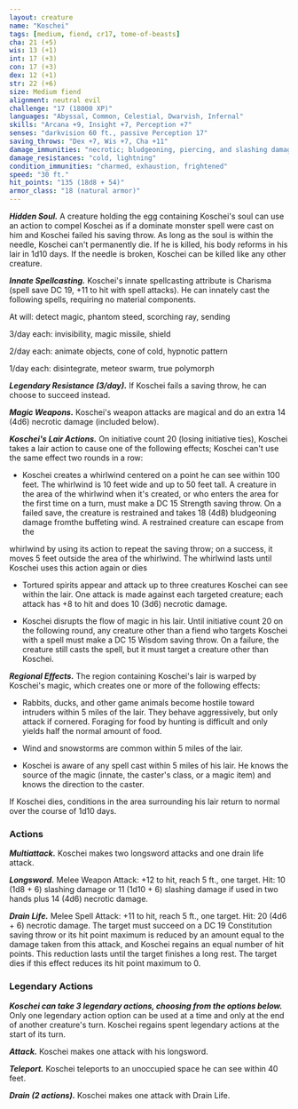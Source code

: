 ```yaml
---
layout: creature
name: "Koschei"
tags: [medium, fiend, cr17, tome-of-beasts]
cha: 21 (+5)
wis: 13 (+1)
int: 17 (+3)
con: 17 (+3)
dex: 12 (+1)
str: 22 (+6)
size: Medium fiend
alignment: neutral evil
challenge: "17 (18000 XP)"
languages: "Abyssal, Common, Celestial, Dwarvish, Infernal"
skills: "Arcana +9, Insight +7, Perception +7"
senses: "darkvision 60 ft., passive Perception 17"
saving_throws: "Dex +7, Wis +7, Cha +11"
damage_immunities: "necrotic; bludgeoning, piercing, and slashing damage from nonmagical weapons"
damage_resistances: "cold, lightning"
condition_immunities: "charmed, exhaustion, frightened"
speed: "30 ft."
hit_points: "135 (18d8 + 54)"
armor_class: "18 (natural armor)"
---
```


***Hidden Soul.*** A creature holding the egg containing Koschei's soul can use an action to compel Koschei as if a dominate monster spell were cast on him and Koschei failed his saving throw. As long as the soul is within the needle, Koschei can't permanently die. If he is killed, his body reforms in his lair in 1d10 days. If the needle is broken, Koschei can be killed like any other creature.

***Innate Spellcasting.*** Koschei's innate spellcasting attribute is Charisma (spell save DC 19, +11 to hit with spell attacks). He can innately cast the following spells, requiring no material components.

At will: detect magic, phantom steed, scorching ray, sending

3/day each: invisibility, magic missile, shield

2/day each: animate objects, cone of cold, hypnotic pattern

1/day each: disintegrate, meteor swarm, true polymorph

***Legendary Resistance (3/day).*** If Koschei fails a saving throw, he can choose to succeed instead.

***Magic Weapons.*** Koschei's weapon attacks are magical and do an extra 14 (4d6) necrotic damage (included below).

***Koschei's Lair Actions.*** On initiative count 20 (losing initiative ties), Koschei takes a lair action to cause one of the following effects; Koschei can't use the same effect two rounds in a row:

- Koschei creates a whirlwind centered on a point he can see within 100 feet. The whirlwind is 10 feet wide and up to 50 feet tall. A creature in the area of the whirlwind when it's created, or who enters the area for the first time on a turn, must make a DC 15 Strength saving throw. On a failed save, the creature is restrained and takes 18 (4d8) bludgeoning damage fromthe buffeting wind. A restrained creature can escape from the
whirlwind by using its action to repeat the saving throw; on a success, it moves 5 feet outside the area of the whirlwind. The whirlwind lasts until Koschei uses this action again or dies

- Tortured spirits appear and attack up to three creatures Koschei can see within the lair. One attack is made against each targeted creature; each attack has +8 to hit and does 10 (3d6) necrotic damage.

- Koschei disrupts the flow of magic in his lair. Until initiative count 20 on the following round, any creature other than a fiend who targets Koschei with a spell must make a DC 15 Wisdom saving throw. On a failure, the creature still casts the spell, but it must target a creature other than Koschei.

***Regional Effects.*** The region containing Koschei's lair is warped by Koschei's magic, which creates one or more of the following effects:

- Rabbits, ducks, and other game animals become hostile toward intruders within 5 miles of the lair. They behave aggressively, but only attack if cornered. Foraging for food by hunting is difficult and only yields half the normal amount of food.

- Wind and snowstorms are common within 5 miles of the lair.

- Koschei is aware of any spell cast within 5 miles of his lair. He knows the source of the magic (innate, the caster's class, or a magic item) and knows the direction to the caster.

If Koschei dies, conditions in the area surrounding his lair return to normal over the course of 1d10 days.

### Actions

***Multiattack.*** Koschei makes two longsword attacks and one drain life attack.

***Longsword.*** Melee Weapon Attack: +12 to hit, reach 5 ft., one target. Hit: 10 (1d8 + 6) slashing damage or 11 (1d10 + 6) slashing damage if used in two hands plus 14 (4d6) necrotic damage.

***Drain Life.*** Melee Spell Attack: +11 to hit, reach 5 ft., one target. Hit: 20 (4d6 + 6) necrotic damage. The target must succeed on a DC 19 Constitution saving throw or its hit point maximum is reduced by an amount equal to the damage taken from this attack, and Koschei regains an equal number of hit points. This reduction lasts until the target finishes a long rest. The target dies if this effect reduces its hit point maximum to 0.

### Legendary Actions

***Koschei can take 3 legendary actions, choosing from the options below.*** Only one legendary action option can be used at a time and only at the end of another creature's turn. Koschei regains spent legendary actions at the start of its turn.

***Attack.*** Koschei makes one attack with his longsword.

***Teleport.*** Koschei teleports to an unoccupied space he can see within 40 feet.

***Drain (2 actions).*** Koschei makes one attack with Drain Life.

